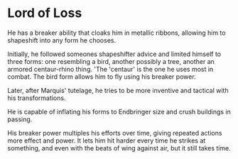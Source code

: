 # Lord of Loss
He has a breaker ability that cloaks him in metallic ribbons, allowing him to shapeshift into any form he chooses.

Initially, he followed someones shapeshifter advice and limited himself to three forms: one resembling a bird, another possibly a tree, another an armored centaur-rhino thing. 'The 'centaur' is the one he uses most in combat. The bird form allows him to fly using his breaker power.

Later, after Marquis' tutelage, he tries to be more inventive and tactical with his transformations.

He is capable of inflating his forms to Endbringer size and crush buildings in passing.

His breaker power multiples his efforts over time, giving repeated actions more effect and power. It lets him hit harder every time he strikes at something, and even with the beats of wing against air, but it still takes time.

